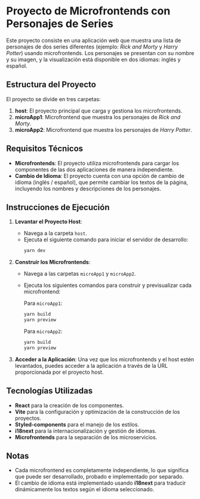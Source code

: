 # Proyecto de Microfrontends con Personajes de Series

Este proyecto consiste en una aplicación web que muestra una lista de personajes de dos series diferentes (ejemplo: *Rick and Morty* y *Harry Potter*) usando microfrontends. Los personajes se presentan con su nombre y su imagen, y la visualización está disponible en dos idiomas: inglés y español.

## Estructura del Proyecto

El proyecto se divide en tres carpetas:

1. **host**: El proyecto principal que carga y gestiona los microfrontends.
2. **microApp1**: Microfrontend que muestra los personajes de *Rick and Morty*.
3. **microApp2**: Microfrontend que muestra los personajes de *Harry Potter*.

## Requisitos Técnicos

- **Microfrontends**: El proyecto utiliza microfrontends para cargar los componentes de las dos aplicaciones de manera independiente.
- **Cambio de Idioma**: El proyecto cuenta con una opción de cambio de idioma (inglés / español), que permite cambiar los textos de la página, incluyendo los nombres y descripciones de los personajes.

## Instrucciones de Ejecución

1. **Levantar el Proyecto Host**:
   - Navega a la carpeta `host`.
   - Ejecuta el siguiente comando para iniciar el servidor de desarrollo:
     ```bash
     yarn dev
     ```
   
2. **Construir los Microfrontends**:
   - Navega a las carpetas `microApp1` y `microApp2`.
   - Ejecuta los siguientes comandos para construir y previsualizar cada microfrontend:

     Para `microApp1`:
     ```bash
     yarn build
     yarn preview
     ```

     Para `microApp2`:
     ```bash
     yarn build
     yarn preview
     ```

3. **Acceder a la Aplicación**:
   Una vez que los microfrontends y el host estén levantados, puedes acceder a la aplicación a través de la URL proporcionada por el proyecto host.

## Tecnologías Utilizadas

- **React** para la creación de los componentes.
- **Vite** para la configuración y optimización de la construcción de los proyectos.
- **Styled-components** para el manejo de los estilos.
- **i18next** para la internacionalización y gestión de idiomas.
- **Microfrontends** para la separación de los microservicios.

## Notas

- Cada microfrontend es completamente independiente, lo que significa que puede ser desarrollado, probado e implementado por separado.
- El cambio de idioma está implementado usando **i18next** para traducir dinámicamente los textos según el idioma seleccionado.
